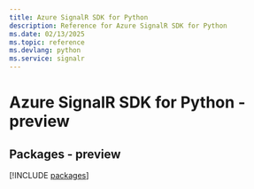 ```yaml
---
title: Azure SignalR SDK for Python
description: Reference for Azure SignalR SDK for Python
ms.date: 02/13/2025
ms.topic: reference
ms.devlang: python
ms.service: signalr
---
```

# Azure SignalR SDK for Python - preview
## Packages - preview
[!INCLUDE [packages](signalr-index.md)]